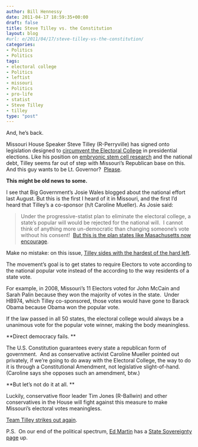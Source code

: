 ```yaml
---
author: Bill Hennessy
date: 2011-04-17 18:59:35+00:00
draft: false
title: Steve Tilley vs. the Constitution
layout: blog
#url: e/2011/04/17/steve-tilley-vs-the-constitution/
categories:
- Politics
- Politics
tags:
- electoral college
- Politics
- leftist
- missouri
- Politics
- pro-life
- statist
- Steve Tilley
- tilley
type: "post"
---
```


And, he’s back.

Missouri House Speaker Steve Tilley (R-Perryville) has signed onto legislation designed to [circumvent the Electoral College](https://www.house.mo.gov/billtracking/bills111/biltxt/intro/HB0974I.HTM) in presidential elections. Like his position on [embryonic stem cell research](https://jasonrosenbaum.typepad.com/capitol_calling/2009/10/tilley-expresses-support-for-embryonic-stem-cell-research.html) and the national debt, Tilley seems far out of step with Missouri’s Republican base on this. And this guy wants to be Lt. Governor?  [Please](https://hennessysview.com/missouri-2/3-reasons-to-run-for-lt-governor/).

**This might be old news to some.**

I see that Big Government’s Josie Wales blogged about the national effort last August. But this is the first I heard of it in Missouri, and the first I’d heard that Tilley’s a co-sponsor (h/t Caroline Mueller). As Josie said:



> Under the progressive-statist plan to eliminate the electoral college, a state’s popular will would be rejected for the national will.  I cannot think of anything more un-democratic than changing someone’s vote without his consent!  [But this is the plan states like Masachusetts now encourage](https://www.americanthinker.com/blog/2010/07/democrats_seek_to_change_rules.html).



Make no mistake: on this issue, [Tilley sides with the hardest of the hard left](https://www.americanthinker.com/blog/2010/07/democrats_seek_to_change_rules.html).

The movement’s goal is to get states to require Electors to vote according to the national popular vote instead of the according to the way residents of a state vote.

For example, in 2008, Missouri’s 11 Electors voted for John McCain and Sarah Palin because they won the majority of votes in the state.  Under HB974, which Tilley co-sponsored, those votes would have gone to Barack Obama because Obama won the popular vote.

If the law passed in all 50 states, the electoral college would always be a unanimous vote for the popular vote winner, making the body meaningless.

**Direct democracy fails. **

The U.S. Constitution guarantees every state a republican form of government.  And as conservative activist Caroline Mueller pointed out privately, if we’re going to do away with the Electoral College, the way to do it is through a Constitutional Amendment, not legislative slight-of-hand. (Caroline says she opposes such an amendment, btw.)

**But let’s not do it at all. **

Luckily, conservative floor leader Tim Jones (R-Ballwin) and other conservatives in the House will fight against this measure to make Missouri’s electoral votes meaningless.

[Team Tilley strikes out again](https://hennessysview.com/jefferson-city-2/steve-tilley-vs-fiscal-responsibility/).

P.S.  On our end of the political spectrum, [Ed Martin](https://edmartinformissouri.com/) has a [State Sovereignty page](https://edmartinformissouri.com/teaparty/) up.
